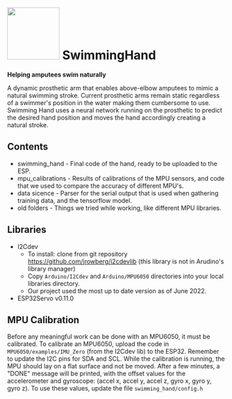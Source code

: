 # <img src="https://user-images.githubusercontent.com/75077005/180175601-372a96b2-a3f9-471a-9e38-975cca952ac1.png" data-canonical-src="https://user-images.githubusercontent.com/75077005/180175601-372a96b2-a3f9-471a-9e38-975cca952ac1.png" width="120" height="120" />  SwimmingHand

**Helping amputees swim naturally**


A dynamic prosthetic arm that enables above-elbow amputees to mimic a natural swimming stroke. 
Current prosthetic arms remain static regardless of a swimmer's position in the water making them cumbersome to use. 
Swimming Hand uses a neural network running on the prosthetic to predict the desired hand position and moves the hand accordingly creating a natural stroke.

## Contents

- swimming_hand - Final code of the hand, ready to be uploaded to the ESP.
- mpu_calibrations - Results of calibrations of the MPU sensors, and code that we used to compare the accuracy of different MPU's.
- data sicence - Parser for the serial output that is used when gathering training data, and the tensorflow model.
- old folders - Things we tried while working, like different MPU libraries.

## Libraries

- I2Cdev
  - To install: clone from git repository https://github.com/jrowberg/i2cdevlib (this library is not in Arudino's library manager)
  - Copy `Arduino/I2Cdev` and `Arduino/MPU6050` directories into your local libraries directory.
  - Our project used the most up to date version as of June 2022.
- ESP32Servo v0.11.0

## MPU Calibration

Before any meaningful work can be done with an MPU6050, it must be calibrated.
To calibrate an MPU6050, upload the code in `MPU6050/examples/IMU_Zero` (from the I2Cdev lib) to the ESP32. Remember to update the I2C pins for SDA and SCL.
While the calibration is running, the MPU should lay on a flat surface and not be moved.
After a few minutes, a "DONE" message will be printed, with the offset values for the accelerometer and gyroscope:
(accel x, accel y, accel z, gyro x, gyro y, gyro z).
To use these values, update the file `swimming_hand/config.h`

